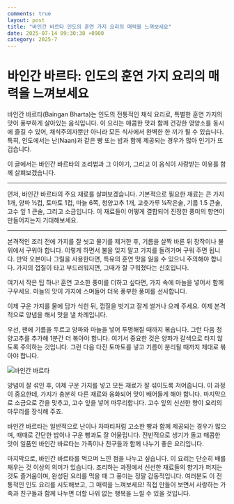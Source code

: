 ```yaml
---
comments: true
layout: post
title: "바인간 바르타 인도의 훈연 가지 요리의 매력을 느껴보세요"
date: 2025-07-14 09:30:38 +0900
category: 2025-7
---
```


# 바인간 바르타: 인도의 훈연 가지 요리의 매력을 느껴보세요

바인간 바르타(Baingan Bharta)는 인도의 전통적인 채식 요리로, 특별한 훈연 가지의 맛이 풍부하게 살아있는 음식입니다. 이 요리는 매콤한 맛과 함께 건강한 영양소를 동시에 즐길 수 있어, 채식주의자뿐만 아니라 모든 식사에서 완벽한 한 끼가 될 수 있습니다. 특히, 인도에서는 난(Naan)과 같은 빵 또는 밥과 함께 제공되는 경우가 많아 인기가 뜨겁습니다. 

이 글에서는 바인간 바르타의 조리법과 그 이야기, 그리고 이 음식이 사랑받는 이유를 함께 살펴보겠습니다. 

---

먼저, 바인간 바르타의 주요 재료를 살펴보겠습니다. 기본적으로 필요한 재료는 큰 가지 1개, 양파 ½컵, 토마토 1컵, 마늘 6쪽, 청양고추 1개, 고춧가루 ¼작은술, 기름 1.5 큰술, 고수 잎 1 큰술, 그리고 소금입니다. 이 재료들이 어떻게 결합되어 진정한 풍미의 향연이 만들어지는지 기대해보세요.

---

본격적인 조리 전에 가지를 잘 씻고 물기를 제거한 후, 기름을 살짝 바른 뒤 장작이나 불 위에서 구워야 합니다. 이렇게 하면서 불을 잊지 말고 가지를 돌려가며 구워 주면 됩니다. 만약 오븐이나 그릴을 사용한다면, 특유의 훈연 맛을 잃을 수 있으니 주의해야 합니다. 가지의 껍질이 타고 부드러워지면, 그때가 잘 구워졌다는 신호입니다. 

여기서 작은 팁 하나! 훈연 고소한 풍미를 더하고 싶다면, 가지 속에 마늘을 넣어서 함께 구우세요. 마늘의 맛이 가지에 스며들어 더욱 풍부한 풍미를 선사합니다.

이제 구운 가지를 물에 담가 식힌 뒤, 껍질을 벗기고 잘게 썰거나 으깨 주세요. 이제 본격적으로 양념을 해서 맛을 낼 차례입니다.

우선, 팬에 기름을 두르고 양파와 마늘을 넣어 투명해질 때까지 볶습니다. 그런 다음 청양고추를 추가해 1분간 더 볶아야 합니다. 여기서 중요한 것은 양파가 갈색으로 타지 않도록 주의하는 것입니다. 그런 다음 다진 토마토를 넣고 기름이 분리될 때까지 제대로 볶아야 합니다. 

![바인간 바르타](https://www.themealdb.com/images/media/meals/urtpqw1487341253.jpg)

양념이 잘 섞인 후, 이제 구운 가지를 넣고 모든 재료가 잘 섞이도록 저어줍니다. 이 과정이 중요한데, 가지가 충분히 다른 재료와 융화되어 맛이 배어들게 해야 합니다. 마지막으로 소금으로 간을 맞추고, 고수 잎을 넣어 마무리합니다. 고수 잎의 신선한 향이 요리의 마무리를 장식해 주죠.

바인간 바르타는 일반적으로 난이나 차파티처럼 고소한 빵과 함께 제공되는 경우가 많으며, 때때로 간단한 밥이나 구운 빵과도 잘 어울립니다. 전반적으로 생기가 돌고 매콤한 맛이 일품인 바인간 바르타는 가족이나 친구들과 함께 나누기 좋은 요리입니다.

마지막으로, 바인간 바르타를 먹으며 느낀 점을 나누고 싶습니다. 이 요리는 단순히 배를 채우는 것 이상의 의미가 있습니다. 조리하는 과정에서 신선한 재료들의 향기가 퍼지는 것도 즐거움이며, 완성된 요리를 먹을 때 그 풍미는 정말 감동적입니다. 여러분도 이 전통적인 인도 요리를 시도해보고, 그 매력을 느껴보세요! 직접 만들어 보면서 사랑하는 가족과 친구들과 함께 나누면 더할 나위 없는 행복을 느낄 수 있을 것입니다.